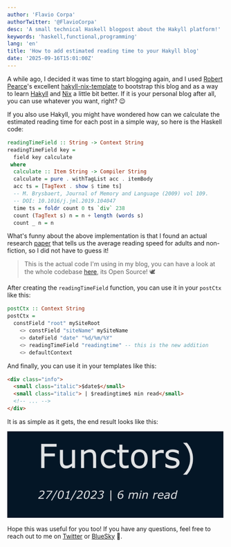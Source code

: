 ```yaml
---
author: 'Flavio Corpa'
authorTwitter: '@FlavioCorpa'
desc: 'A small technical Haskell blogpost about the Hakyll platform!'
keywords: 'haskell,functional,programming'
lang: 'en'
title: 'How to add estimated reading time to your Hakyll blog'
date: '2025-09-16T15:01:00Z'
---
```


A while ago, I decided it was time to start blogging again, and I used [Robert Pearce](https://robertwpearce.com/)'s excellent [hakyll-nix-template](https://robertwpearce.com/the-hakyll-nix-template-tutorial.html) to bootstrap this blog and as a way to learn [Hakyll](https://jaspervdj.be/hakyll/) and [Nix](https://nix.dev/tutorials/nix-language.html) a little bit better. If it is your personal blog after all, you can use whatever you want, right? 😉

If you also use Hakyll, you might have wondered how can we calculate the estimated reading time for each post in a simple way, so here is the Haskell code:

```haskell
readingTimeField :: String -> Context String
readingTimeField key =
  field key calculate
 where
  calculate :: Item String -> Compiler String
  calculate = pure . withTagList acc . itemBody
  acc ts = [TagText . show $ time ts]
  -- M. Brysbaert, Journal of Memory and Language (2009) vol 109.
  -- DOI: 10.1016/j.jml.2019.104047
  time ts = foldr count 0 ts `div` 238
  count (TagText s) n = n + length (words s)
  count _ n = n
```

What's funny about the above implementation is that I found an actual research [paper](https://www.sciencedirect.com/science/article/abs/pii/S0749596X19300786) that tells us the average reading speed for adults and non-fiction, so I did not have to guess it!

> This is the actual code I'm using in my blog, you can have a look at the whole codebase [here](https://github.com/kutyel/kutyel-hakyll), its Open Source! 🕊️

After creating the `readingTimeField` function, you can use it in your `postCtx` like this:

```haskell
postCtx :: Context String
postCtx =
  constField "root" mySiteRoot
    <> constField "siteName" mySiteName
    <> dateField "date" "%d/%m/%Y"
    <> readingTimeField "readingtime" -- this is the new addition
    <> defaultContext
```

And finally, you can use it in your templates like this:

```html
<div class="info">
  <small class="italic">$date$</small>
  <small class="italic"> | $readingtime$ min read</small>
  <!-- ... -->
</div>
```

It is as simple as it gets, the end result looks like this:

<img src="./images/ert.png" alt="My frist Elm and Haskell blogpost showing an estimate of 6 min read" width="500px">

Hope this was useful for you too! If you have any questions, feel free to reach out to me on [Twitter](https://twitter.com/FlavioCorpa) or [BlueSky](https://bsky.app/profile/flaviocorpa.com) 🦋.
